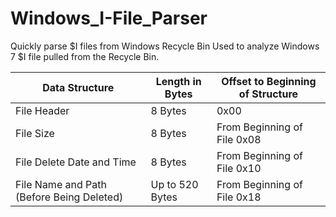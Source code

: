 # Windows_I-File_Parser
Quickly parse $I files from Windows Recycle Bin
Used to analyze Windows 7 $I file pulled from the Recycle Bin.


| Data Structure                            | Length in Bytes | Offset to Beginning of Structure |
|-------------------------------------------|-----------------|----------------------------------|
| File Header                               | 8 Bytes         | 0x00                             |
| File Size                                 | 8 Bytes         | From Beginning of File 0x08      |
| File Delete Date and Time                 | 8 Bytes         | From Beginning of File 0x10      |
| File Name and Path (Before Being Deleted) | Up to 520 Bytes | From Beginning of File 0x18      |

